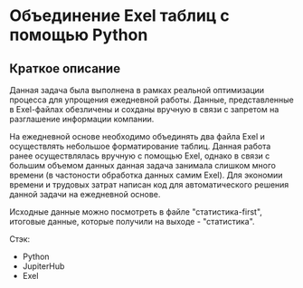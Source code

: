 # Объединение Exel таблиц с помощью Python

## Краткое описание
Данная задача была выполнена в рамках реальной оптимизации процесса для упрощения ежедневной работы. Данные, представленные в Exel-файлах обезличены и сохданы вручную в связи с запретом на разглашение информации компании.

На ежедневной основе необходимо объединять два файла Exel и осуществлять небольшое форматирование таблиц. Данная работа ранее осуществлялась вручную с помощью Exel, однако в связи с большим объемом данных данная задача занимала слишком много времени (в частоности обработка данных самим Exel). 
Для экономии времени и трудовых затрат написан код для автоматического решения данной задачи на ежедневной основе.

Исходные данные можно посмотреть в файле "статистика-first", итоговые данные, которые получили на выходе - "статистика".

Стэк:

- Python
- JupiterHub
- Exel
